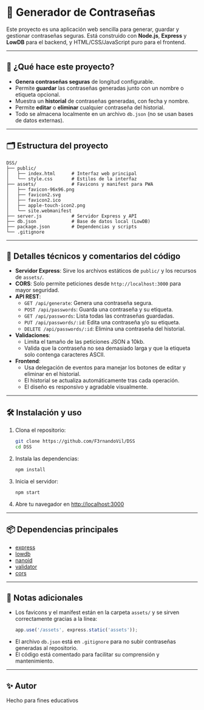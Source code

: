 # 🔐 Generador de Contraseñas

Este proyecto es una aplicación web sencilla para generar, guardar y gestionar contraseñas seguras. Está construido con **Node.js**, **Express** y **LowDB** para el backend, y HTML/CSS/JavaScript puro para el frontend.

---

## 🚀 ¿Qué hace este proyecto?

- **Genera contraseñas seguras** de longitud configurable.
- Permite **guardar** las contraseñas generadas junto con un nombre o etiqueta opcional.
- Muestra un **historial** de contraseñas generadas, con fecha y nombre.
- Permite **editar** o **eliminar** cualquier contraseña del historial.
- Todo se almacena localmente en un archivo `db.json` (no se usan bases de datos externas).

---

## 🗂️ Estructura del proyecto

```
DSS/
├── public/
│   ├── index.html      # Interfaz web principal
│   └── style.css       # Estilos de la interfaz
├── assets/             # Favicons y manifest para PWA
│   ├── favicon-96x96.png
│   ├── favicon2.svg
│   ├── favicon2.ico
│   ├── apple-touch-icon2.png
│   └── site.webmanifest
├── server.js           # Servidor Express y API
├── db.json             # Base de datos local (LowDB)
├── package.json        # Dependencias y scripts
└── .gitignore
```

---

## 📝 Detalles técnicos y comentarios del código

- **Servidor Express**: Sirve los archivos estáticos de `public/` y los recursos de `assets/`.
- **CORS**: Solo permite peticiones desde `http://localhost:3000` para mayor seguridad.
- **API REST**:
  - `GET /api/generate`: Genera una contraseña segura.
  - `POST /api/passwords`: Guarda una contraseña y su etiqueta.
  - `GET /api/passwords`: Lista todas las contraseñas guardadas.
  - `PUT /api/passwords/:id`: Edita una contraseña y/o su etiqueta.
  - `DELETE /api/passwords/:id`: Elimina una contraseña del historial.
- **Validaciones**:
  - Limita el tamaño de las peticiones JSON a 10kb.
  - Valida que la contraseña no sea demasiado larga y que la etiqueta solo contenga caracteres ASCII.
- **Frontend**:
  - Usa delegación de eventos para manejar los botones de editar y eliminar en el historial.
  - El historial se actualiza automáticamente tras cada operación.
  - El diseño es responsivo y agradable visualmente.

---

## 🛠️ Instalación y uso

1. Clona el repositorio:
   ```sh
   git clone https://github.com/F3rnandoVil/DSS
   cd DSS
   ```

2. Instala las dependencias:
   ```sh
   npm install
   ```

3. Inicia el servidor:
   ```sh
   npm start
   ```

4. Abre tu navegador en [http://localhost:3000](http://localhost:3000)

---

## 📦 Dependencias principales

- [express](https://www.npmjs.com/package/express)
- [lowdb](https://www.npmjs.com/package/lowdb)
- [nanoid](https://www.npmjs.com/package/nanoid)
- [validator](https://www.npmjs.com/package/validator)
- [cors](https://www.npmjs.com/package/cors)

---

## 📝 Notas adicionales

- Los favicons y el manifest están en la carpeta `assets/` y se sirven correctamente gracias a la línea:
  ```js
  app.use('/assets', express.static('assets'));
  ```
- El archivo `db.json` está en `.gitignore` para no subir contraseñas generadas al repositorio.
- El código está comentado para facilitar su comprensión y mantenimiento.

---

## ✨ Autor

Hecho para fines educativos
